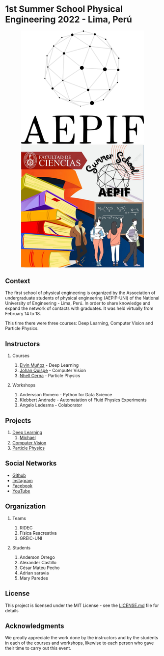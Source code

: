 # 1st Summer School Physical Engineering 2022 - Lima, Perú

<p align="center">
  <img src="https://github.com/aepifuni/1stSummerSchoolPhysicalEng2022/blob/main/Logo%20cuadrado.png" width="400"/><img src="https://github.com/aepifuni/1stSummerSchoolPhysicalEng2022/blob/main/summersh.jpg" width="400"/>
</p>


## Context
The first school of physical engineering is organized by the Association of undergraduate students of physical engineering (AEPIF-UNI) of the National University of Engineering - Lima, Perú.
In order to share knowledge and expand the network of contacts with graduates.
It was held virtually from February 14 to 18.

This time there were three courses: Deep Learning, Computer Vision and Particle Physics.

## Instructors
1. Courses
    1. [Elvin Muñoz](https://github.com/elvin-mark) - Deep Learning
    2. [Johan Quispe](https://scholar.google.com/citations?user=hmoORrEAAAAJ&hl=es&oi=sra) - Computer Vision
    3. [Nhell Cerna](https://scholar.google.com/citations?user=uTWPgJcAAAAJ&hl=es&oi=ao) - Particle Physics
        
2. Workshops
    1. Andersson Romero - Python for Data Science
    2. Klebbert Andrade - Automatation of Fluid Physics Experiments
    3. Angelo Ledesma - Colaborator

## Projects
1. [Deep Learning](http://www.dropwizard.io/1.0.2/docs/) 
      1. [Michael](http://www.dropwizard.io/1.0.2/docs/)
2. [Computer Vision](https://maven.apache.org/) 
3. [Particle Physics](https://rometools.github.io/rome/) 

## Social Networks
* [Github](https://github.com/aepifuni/) 
* [Instagram](https://www.instagram.com/aepif.uni/) 
* [Facebook](https://www.facebook.com/AEPIFUNI)
* [YouTube](https://www.youtube.com/channel/UCtervcDQNE3TZyDkBoMEqqw) 

## Organization
1. Teams
    1. RIDEC
    2. Física Reacreativa
    3. GREIC-UNI
    
2. Students
    1. Anderson Orrego
    2. Alexander Castillo
    3. César Mateu Pecho
    4. Adrian saravia
    5. Mary Paredes

## License

This project is licensed under the MIT License - see the [LICENSE.md](LICENSE.md) file for details

## Acknowledgments

We greatly appreciate the work done by the instructors and by the students in each of the courses and workshops, likewise to each person who gave their time to carry out this event.
